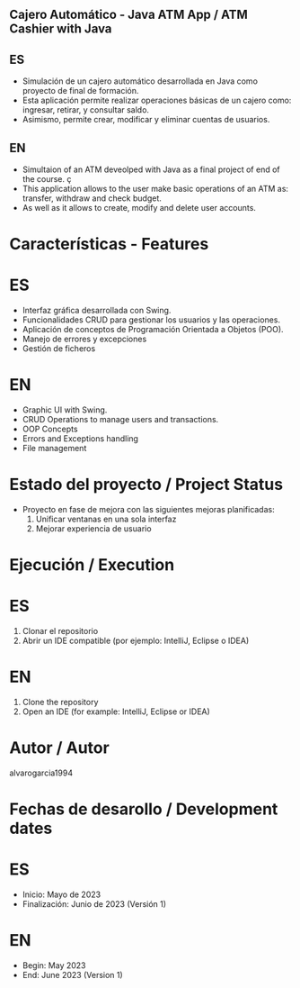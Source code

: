 ## Cajero Automático - Java ATM App / ATM Cashier with Java
## ES
- Simulación de un cajero automático desarrollada en Java como proyecto de final de formación.
- Esta aplicación permite realizar operaciones básicas de un cajero como: ingresar, retirar, y consultar saldo.
- Asimismo, permite crear, modificar y eliminar cuentas de usuarios.

## EN
- Simultaion of an ATM deveolped with Java as a final project of end of the course. ç
- This application allows to the user make basic operations of an ATM as: transfer, withdraw and check budget.
- As well as it allows to create, modify and delete user accounts.

# Características - Features
# ES
- Interfaz gráfica desarrollada con Swing.
- Funcionalidades CRUD para gestionar los usuarios y las operaciones.
- Aplicación de conceptos de Programación Orientada a Objetos (POO).
- Manejo de errores y excepciones
- Gestión de ficheros

# EN
- Graphic UI with Swing.
- CRUD Operations to manage users and transactions.
- OOP Concepts
- Errors and Exceptions handling
- File management

# Estado del proyecto / Project Status
- Proyecto en fase de mejora con las siguientes mejoras planificadas:
  1) Unificar ventanas en una sola interfaz
  2) Mejorar experiencia de usuario

# Ejecución / Execution
# ES
1. Clonar el repositorio
2. Abrir un IDE compatible (por ejemplo: IntelliJ, Eclipse o IDEA)

# EN
1. Clone the repository
2. Open an IDE (for example: IntelliJ, Eclipse or IDEA)

# Autor / Autor
alvarogarcia1994

# Fechas de desarollo / Development dates
# ES
- Inicio: Mayo de 2023
- Finalización: Junio de 2023 (Versión 1)

# EN
- Begin: May 2023
- End: June 2023 (Version 1)
